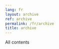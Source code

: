 ```yaml
---
lang: fr
layout: archive
ref: archive
permalink: /fr/archive
title: archive
---
```


All contents

<!-- more -->
